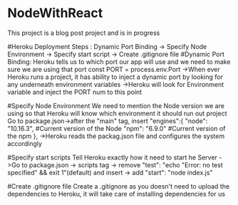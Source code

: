 # NodeWithReact
This project is a blog post project and is in progress


#Heroku Deployment
Steps : Dynamic Port Binding -> Specify Node Environment -> Specify start script -> Create .gitignore file
  #Dynamic Port Binding:
  Heroku tells us to which port our app will use and we need to make sure we are using that port
  const PORT = process.env.Port
  ->When ever Heroku runs a project, it has ability to inject a dynamic port by
    looking for any underneath environment variables
  ->Heroku will look for Environment variable and inject the PORT num to this point

  #Specify Node Environment
  We need to mention the Node version we are using so that Heroku will know which environment it should run out project
  Go to package.json->after the "main" tag, insert
                  "engines":{
                    "node": "10.16.3", #Current version of the Node
                    "npm": "6.9.0" #Current version of the npm
                  },
  ->Heroku reads the packag.json file and configures the system accordingly

  #Specify start scripts
  Tell Heroku exactly how it need to start he Server
  ->Go to package.json -> scripts tag -> remove "test": "echo \"Error: no test specified\" && exit 1"(default) and insert
                                      -> add "start": "node index.js"

  #Create .gitignore file
  Create a .gitignore as you doesn't need to upload the dependencies to Heroku, it will take care of installing dependencies for us
